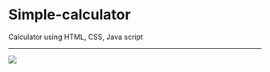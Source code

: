 # Simple-calculator
Calculator using HTML, CSS, Java script
<br>
<hr>
<img src="https://i.postimg.cc/gcxS6G8N/calpic1.png">
